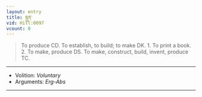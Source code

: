 ```yaml
---
layout: entry
title: སྐྲུན་
vid: Hill:0097
vcount: 0
---
```

> To produce CD\. To establish, to build; to make DK\. 1\. To print a book\. 2\. To make, produce DS\. To make, construct, build, invent, produce TC\.

---
* Volition: _Voluntary_
* Arguments: _Erg-Abs_

---

